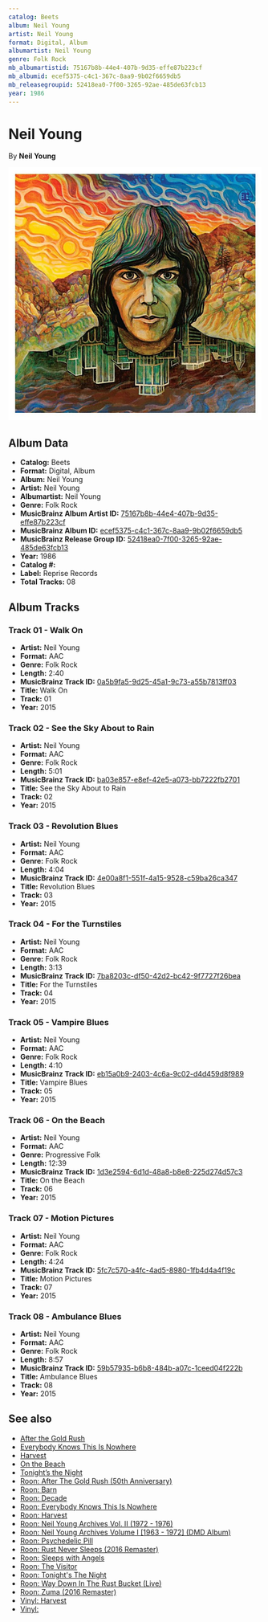 ```yaml
---
catalog: Beets
album: Neil Young
artist: Neil Young
format: Digital, Album
albumartist: Neil Young
genre: Folk Rock
mb_albumartistid: 75167b8b-44e4-407b-9d35-effe87b223cf
mb_albumid: ecef5375-c4c1-367c-8aa9-9b02f6659db5
mb_releasegroupid: 52418ea0-7f00-3265-92ae-485de63fcb13
year: 1986
---
```


# Neil Young

By **Neil Young**

![](../../assets/beetscovers/Neil_Young-Neil_Young.jpg)

## Album Data

- **Catalog:** Beets
- **Format:** Digital, Album
- **Album:** Neil Young
- **Artist:** Neil Young
- **Albumartist:** Neil Young
- **Genre:** Folk Rock
- **MusicBrainz Album Artist ID:** [75167b8b-44e4-407b-9d35-effe87b223cf](https://musicbrainz.org/artist/75167b8b-44e4-407b-9d35-effe87b223cf)
- **MusicBrainz Album ID:** [ecef5375-c4c1-367c-8aa9-9b02f6659db5](https://musicbrainz.org/release/ecef5375-c4c1-367c-8aa9-9b02f6659db5)
- **MusicBrainz Release Group ID:** [52418ea0-7f00-3265-92ae-485de63fcb13](https://musicbrainz.org/release-group/52418ea0-7f00-3265-92ae-485de63fcb13)
- **Year:** 1986
- **Catalog #:** 
- **Label:** Reprise Records
- **Total Tracks:** 08

## Album Tracks

### Track 01 - Walk On

- **Artist:** Neil Young
- **Format:** AAC
- **Genre:** Folk Rock
- **Length:** 2:40
- **MusicBrainz Track ID:** [0a5b9fa5-9d25-45a1-9c73-a55b7813ff03](https://musicbrainz.org/recording/0a5b9fa5-9d25-45a1-9c73-a55b7813ff03)
- **Title:** Walk On
- **Track:** 01
- **Year:** 2015

### Track 02 - See the Sky About to Rain

- **Artist:** Neil Young
- **Format:** AAC
- **Genre:** Folk Rock
- **Length:** 5:01
- **MusicBrainz Track ID:** [ba03e857-e8ef-42e5-a073-bb7222fb2701](https://musicbrainz.org/recording/ba03e857-e8ef-42e5-a073-bb7222fb2701)
- **Title:** See the Sky About to Rain
- **Track:** 02
- **Year:** 2015

### Track 03 - Revolution Blues

- **Artist:** Neil Young
- **Format:** AAC
- **Genre:** Folk Rock
- **Length:** 4:04
- **MusicBrainz Track ID:** [4e00a8f1-551f-4a15-9528-c59ba26ca347](https://musicbrainz.org/recording/4e00a8f1-551f-4a15-9528-c59ba26ca347)
- **Title:** Revolution Blues
- **Track:** 03
- **Year:** 2015

### Track 04 - For the Turnstiles

- **Artist:** Neil Young
- **Format:** AAC
- **Genre:** Folk Rock
- **Length:** 3:13
- **MusicBrainz Track ID:** [7ba8203c-df50-42d2-bc42-9f7727f26bea](https://musicbrainz.org/recording/7ba8203c-df50-42d2-bc42-9f7727f26bea)
- **Title:** For the Turnstiles
- **Track:** 04
- **Year:** 2015

### Track 05 - Vampire Blues

- **Artist:** Neil Young
- **Format:** AAC
- **Genre:** Folk Rock
- **Length:** 4:10
- **MusicBrainz Track ID:** [eb15a0b9-2403-4c6a-9c02-d4d459d8f989](https://musicbrainz.org/recording/eb15a0b9-2403-4c6a-9c02-d4d459d8f989)
- **Title:** Vampire Blues
- **Track:** 05
- **Year:** 2015

### Track 06 - On the Beach

- **Artist:** Neil Young
- **Format:** AAC
- **Genre:** Progressive Folk
- **Length:** 12:39
- **MusicBrainz Track ID:** [1d3e2594-6d1d-48a8-b8e8-225d274d57c3](https://musicbrainz.org/recording/1d3e2594-6d1d-48a8-b8e8-225d274d57c3)
- **Title:** On the Beach
- **Track:** 06
- **Year:** 2015

### Track 07 - Motion Pictures

- **Artist:** Neil Young
- **Format:** AAC
- **Genre:** Folk Rock
- **Length:** 4:24
- **MusicBrainz Track ID:** [5fc7c570-a4fc-4ad5-8980-1fb4d4a4f19c](https://musicbrainz.org/recording/5fc7c570-a4fc-4ad5-8980-1fb4d4a4f19c)
- **Title:** Motion Pictures
- **Track:** 07
- **Year:** 2015

### Track 08 - Ambulance Blues

- **Artist:** Neil Young
- **Format:** AAC
- **Genre:** Folk Rock
- **Length:** 8:57
- **MusicBrainz Track ID:** [59b57935-b6b8-484b-a07c-1ceed04f222b](https://musicbrainz.org/recording/59b57935-b6b8-484b-a07c-1ceed04f222b)
- **Title:** Ambulance Blues
- **Track:** 08
- **Year:** 2015


## See also

- [After the Gold Rush](After_the_Gold_Rush.md)
- [Everybody Knows This Is Nowhere](Everybody_Knows_This_Is_Nowhere.md)
- [Harvest](Harvest.md)
- [On the Beach](On_the_Beach.md)
- [Tonight’s the Night](Tonight’s_the_Night.md)
- [Roon: After The Gold Rush (50th Anniversary)](../../Roon/Neil_Young/After_The_Gold_Rush_50th_Anniversary.md)
- [Roon: Barn](../../Roon/Neil_Young/Barn.md)
- [Roon: Decade](../../Roon/Neil_Young/Decade.md)
- [Roon: Everybody Knows This Is Nowhere](../../Roon/Neil_Young/Everybody_Knows_This_Is_Nowhere.md)
- [Roon: Harvest](../../Roon/Neil_Young/Harvest.md)
- [Roon: Neil Young Archives Vol. II (1972 - 1976)](../../Roon/Neil_Young/Neil_Young_Archives_Vol_II_1972_-_1976.md)
- [Roon: Neil Young Archives Volume I [1963 - 1972] (DMD Album)](../../Roon/Neil_Young/Neil_Young_Archives_Volume_I_[1963_-_1972]_DMD_Album.md)
- [Roon: Psychedelic Pill](../../Roon/Neil_Young/Psychedelic_Pill.md)
- [Roon: Rust Never Sleeps (2016 Remaster)](../../Roon/Neil_Young/Rust_Never_Sleeps_2016_Remaster.md)
- [Roon: Sleeps with Angels](../../Roon/Neil_Young/Sleeps_with_Angels.md)
- [Roon: The Visitor](../../Roon/Neil_Young/The_Visitor.md)
- [Roon: Tonight's The Night](../../Roon/Neil_Young/Tonights_The_Night.md)
- [Roon: Way Down In The Rust Bucket (Live)](../../Roon/Neil_Young/Way_Down_In_The_Rust_Bucket_Live.md)
- [Roon: Zuma (2016 Remaster)](../../Roon/Neil_Young/Zuma_2016_Remaster.md)
- [Vinyl: Harvest](../../Vinyl/Neil_Young/Harvest.md)
- [Vinyl: ](../../Vinyl/Neil_Young/Neil_Young.md)
